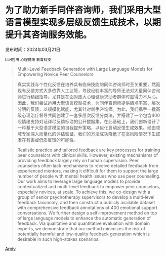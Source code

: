 # 为了助力新手同伴咨询师，我们采用大型语言模型实现多层级反馈生成技术，以期提升其咨询服务效能。

发布时间：2024年03月21日

`LLM应用` `心理健康` `教育科技`

> Multi-Level Feedback Generation with Large Language Models for Empowering Novice Peer Counselors

> 真实实践与个性化反馈在培养具有临床技能的同伴咨询师时至关重要，然而现有反馈方式大多依靠人工监管，导致经验丰富的导师无法对大量同伴咨询师进行精细指导，尤其是在面对庞大心理健康求助者群体时显得力不从心。因此，我们尝试运用大型语言模型技术，为同伴咨询师提供情境丰富、层次分明的反馈，以规模化赋能，尤其针对新手咨询师。为此，我们携手一批高级心理治疗督导共同创建了一套多层次反馈分类法，并搭建了一个包含400段情绪支持对话详尽反馈标注的公开数据集。在此基础上，我们创新设计了一种基于大型语言模型的自我提升策略，以优化自动反馈生成效果。经由领域专家深入而量化的评估验证，我们的方法成功降低了在高风险情况下生成潜在有害或低质反馈的可能性。

> Realistic practice and tailored feedback are key processes for training peer counselors with clinical skills. However, existing mechanisms of providing feedback largely rely on human supervision. Peer counselors often lack mechanisms to receive detailed feedback from experienced mentors, making it difficult for them to support the large number of people with mental health issues who use peer counseling. Our work aims to leverage large language models to provide contextualized and multi-level feedback to empower peer counselors, especially novices, at scale. To achieve this, we co-design with a group of senior psychotherapy supervisors to develop a multi-level feedback taxonomy, and then construct a publicly available dataset with comprehensive feedback annotations of 400 emotional support conversations. We further design a self-improvement method on top of large language models to enhance the automatic generation of feedback. Via qualitative and quantitative evaluation with domain experts, we demonstrate that our method minimizes the risk of potentially harmful and low-quality feedback generation which is desirable in such high-stakes scenarios.

[Arxiv](https://arxiv.org/abs/2403.15482)